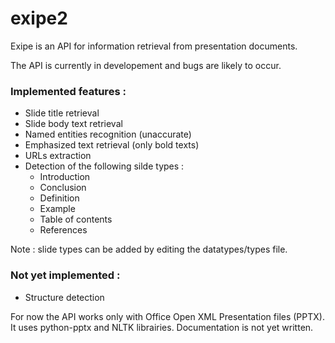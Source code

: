 # exipe2

Exipe is an API for information retrieval from presentation documents.

The API is currently in developement and bugs are likely to occur.

### Implemented features : 
* Slide title retrieval
* Slide body text retrieval
* Named entities recognition (unaccurate)
* Emphasized text retrieval (only bold texts)
* URLs extraction
* Detection of the following silde types : 
  * Introduction 
  * Conclusion
  * Definition 
  * Example
  * Table of contents
  * References

Note : slide types can be added by editing the datatypes/types file.

### Not yet implemented :
* Structure detection

For now the API works only with Office Open XML Presentation files (PPTX). It uses python-pptx and NLTK librairies.
Documentation is not yet written.
